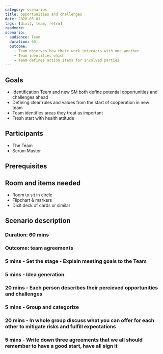 ```yaml
---
category: scenarios
title: opportunities and challenges
date: 2020-03-01
tags: [dixit, team, retro]
readmore: 
scenario:
  audience: Team
  duration: 60
  outcome:
    - Team observes how their work interacts with one another
    - Team identifies which 
    - Team defines action items for involved parties
--- 
```


## Goals

* Identification Team and new SM both define potential opportunities and challenges ahead
* Defining clear rules and values from the start of cooperation in new team
* Team identifies areas they treat as important
* Fresh start with health attitude

## Participants

* The Team
* Scrum Master

## Prerequisites

## Room and items needed

* Room to sit in circle
* Flipchart & markers
* Dixit deck of cards or similar

## Scenario description

### Duration: 60 mins


### Outcome: team agreements


### 5 mins - Set the stage - Explain meeting goals to the Team 


### 5 mins - Idea generation


### 20 mins - Each person describes their percieved opportunities and challenges


### 5 mins - Group and categorize


### 20 mins - In whole group discuss what you can offer for each other to mitigate risks and fulfill expectations


### 5 mins - Write down three agreements that we all should remember to have a good start, have all sign it
